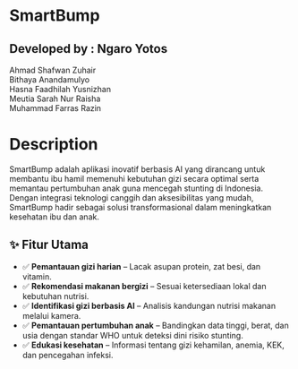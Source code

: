 # SmartBump

## Developed by : Ngaro Yotos

Ahmad Shafwan Zuhair  
Bithaya Anandamulyo  
Hasna Faadhilah Yusnizhan  
Meutia Sarah Nur Raisha  
Muhammad Farras Razin  

# Description
SmartBump adalah aplikasi inovatif berbasis AI yang dirancang untuk membantu ibu hamil memenuhi kebutuhan gizi secara optimal serta memantau pertumbuhan anak guna mencegah stunting di Indonesia. Dengan integrasi teknologi canggih dan aksesibilitas yang mudah, SmartBump hadir sebagai solusi transformasional dalam meningkatkan kesehatan ibu dan anak.

## ✨ Fitur Utama

- ✅ **Pemantauan gizi harian** – Lacak asupan protein, zat besi, dan vitamin.
- ✅ **Rekomendasi makanan bergizi** – Sesuai ketersediaan lokal dan kebutuhan nutrisi.
- ✅ **Identifikasi gizi berbasis AI** – Analisis kandungan nutrisi makanan melalui kamera.
- ✅ **Pemantauan pertumbuhan anak** – Bandingkan data tinggi, berat, dan usia dengan standar WHO untuk deteksi dini risiko stunting.
- ✅ **Edukasi kesehatan** – Informasi tentang gizi kehamilan, anemia, KEK, dan pencegahan infeksi.
